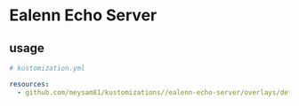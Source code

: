 # Ealenn Echo Server

## usage

```yaml
# kustomization.yml

resources:
  - github.com/meysam81/kustomizations//ealenn-echo-server/overlays/default?ref=v1.5.0&timeout=5m
```

